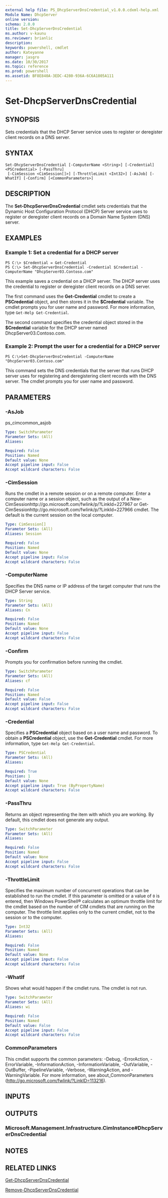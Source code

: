 ```yaml
---
external help file: PS_DhcpServerDnsCredential_v1.0.0.cdxml-help.xml
Module Name: DhcpServer
online version: 
schema: 2.0.0
title: Set-DhcpServerDnsCredential
ms.author: v-kaunu
ms.reviewer: brianlic
description: 
keywords: powershell, cmdlet
author: Kateyanne
manager: jasgro
ms.date: 10/30/2017
ms.topic: reference
ms.prod: powershell
ms.assetid: BF8E840A-3EDC-4280-936A-6C6A1805A111
---
```


# Set-DhcpServerDnsCredential

## SYNOPSIS
Sets credentials that the DHCP Server service uses to register or deregister client records on a DNS server.

## SYNTAX

```
Set-DhcpServerDnsCredential [-ComputerName <String>] [-Credential] <PSCredential> [-PassThru]
 [-CimSession <CimSession[]>] [-ThrottleLimit <Int32>] [-AsJob] [-WhatIf] [-Confirm] [<CommonParameters>]
```

## DESCRIPTION
The **Set-DhcpServerDnsCredential** cmdlet sets credentials that the Dynamic Host Configuration Protocol (DHCP) Server service uses to register or deregister client records on a Domain Name System (DNS) server.

## EXAMPLES

### Example 1: Set a credential for a DHCP server
```
PS C:\> $Credential = Get-Credential
PS C:\> Set-DhcpServerDnsCredential -Credential $Credential -ComputerName "DhcpServer03.Contoso.com"
```

This example saves a credential on a DHCP server.
The DHCP server uses the credential to register or deregister client records on a DNS server.

The first command uses the **Get-Credential** cmdlet to create a **PSCredential** object, and then stores it in the **$Credential** variable.
The cmdlet prompts you for user name and password.
For more information, type `Get-Help Get-Credential`.

The second command specifies the credential object stored in the **$Credential** variable for the DHCP server named DhcpServer03.Contoso.com.

### Example 2: Prompt the user for a credential for a DHCP server
```
PS C:\>Set-DhcpServerDnsCredential -ComputerName "DhcpServer03.Contoso.com"
```

This command sets the DNS credentials that the server that runs DHCP server uses for registering and deregistering client records with the DNS server.
The cmdlet prompts you for user name and password.

## PARAMETERS

### -AsJob
ps_cimcommon_asjob

```yaml
Type: SwitchParameter
Parameter Sets: (All)
Aliases: 

Required: False
Position: Named
Default value: None
Accept pipeline input: False
Accept wildcard characters: False
```

### -CimSession
Runs the cmdlet in a remote session or on a remote computer.
Enter a computer name or a session object, such as the output of a New-CimSessionhttp://go.microsoft.com/fwlink/p/?LinkId=227967 or Get-CimSessionhttp://go.microsoft.com/fwlink/p/?LinkId=227966 cmdlet.
The default is the current session on the local computer.

```yaml
Type: CimSession[]
Parameter Sets: (All)
Aliases: Session

Required: False
Position: Named
Default value: None
Accept pipeline input: False
Accept wildcard characters: False
```

### -ComputerName
Specifies the DNS name or IP address of the target computer that runs the DHCP Server service.

```yaml
Type: String
Parameter Sets: (All)
Aliases: Cn

Required: False
Position: Named
Default value: None
Accept pipeline input: False
Accept wildcard characters: False
```

### -Confirm
Prompts you for confirmation before running the cmdlet.

```yaml
Type: SwitchParameter
Parameter Sets: (All)
Aliases: cf

Required: False
Position: Named
Default value: False
Accept pipeline input: False
Accept wildcard characters: False
```

### -Credential
Specifies a **PSCredential** object based on a user name and password.
To obtain a **PSCredential** object, use the **Get-Credential** cmdlet.
For more information, type `Get-Help Get-Credential`.

```yaml
Type: PSCredential
Parameter Sets: (All)
Aliases: 

Required: True
Position: 1
Default value: None
Accept pipeline input: True (ByPropertyName)
Accept wildcard characters: False
```

### -PassThru
Returns an object representing the item with which you are working.
By default, this cmdlet does not generate any output.

```yaml
Type: SwitchParameter
Parameter Sets: (All)
Aliases: 

Required: False
Position: Named
Default value: None
Accept pipeline input: False
Accept wildcard characters: False
```

### -ThrottleLimit
Specifies the maximum number of concurrent operations that can be established to run the cmdlet.
If this parameter is omitted or a value of `0` is entered, then Windows PowerShell® calculates an optimum throttle limit for the cmdlet based on the number of CIM cmdlets that are running on the computer.
The throttle limit applies only to the current cmdlet, not to the session or to the computer.

```yaml
Type: Int32
Parameter Sets: (All)
Aliases: 

Required: False
Position: Named
Default value: None
Accept pipeline input: False
Accept wildcard characters: False
```

### -WhatIf
Shows what would happen if the cmdlet runs.
The cmdlet is not run.

```yaml
Type: SwitchParameter
Parameter Sets: (All)
Aliases: wi

Required: False
Position: Named
Default value: False
Accept pipeline input: False
Accept wildcard characters: False
```

### CommonParameters
This cmdlet supports the common parameters: -Debug, -ErrorAction, -ErrorVariable, -InformationAction, -InformationVariable, -OutVariable, -OutBuffer, -PipelineVariable, -Verbose, -WarningAction, and -WarningVariable. For more information, see about_CommonParameters (http://go.microsoft.com/fwlink/?LinkID=113216).

## INPUTS

## OUTPUTS

### Microsoft.Management.Infrastructure.CimInstance#DhcpServerDnsCredential

## NOTES

## RELATED LINKS

[Get-DhcpServerDnsCredential](./Get-DhcpServerDnsCredential.md)

[Remove-DhcpServerDnsCredential](./Remove-DhcpServerDnsCredential.md)

